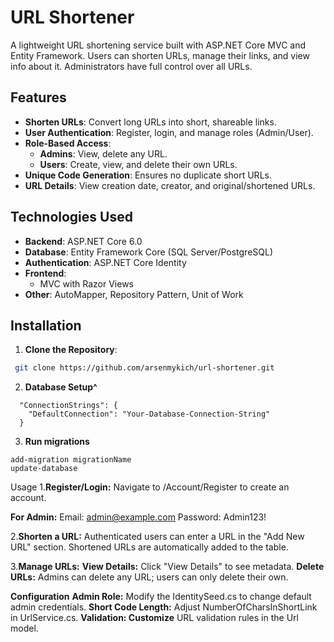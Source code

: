 # URL Shortener

A lightweight URL shortening service built with ASP.NET Core MVC and Entity Framework. Users can shorten URLs, manage their links, and view info about it. Administrators have full control over all URLs.

## Features

- **Shorten URLs**: Convert long URLs into short, shareable links.
- **User Authentication**: Register, login, and manage roles (Admin/User).
- **Role-Based Access**:
  - **Admins**: View, delete any URL.
  - **Users**: Create, view, and delete their own URLs.
- **Unique Code Generation**: Ensures no duplicate short URLs.
- **URL Details**: View creation date, creator, and original/shortened URLs.

## Technologies Used

- **Backend**: ASP.NET Core 6.0
- **Database**: Entity Framework Core (SQL Server/PostgreSQL)
- **Authentication**: ASP.NET Core Identity
- **Frontend**: 
  - MVC with Razor Views
- **Other**: AutoMapper, Repository Pattern, Unit of Work

## Installation

1. **Clone the Repository**:
  ```bash
   git clone https://github.com/arsenmykich/url-shortener.git
   ```
2. **Database Setup^**
```
  "ConnectionStrings": {
    "DefaultConnection": "Your-Database-Connection-String"
  }
```
3. **Run migrations**
```
add-migration migrationName
update-database
```
Usage
1.**Register/Login:**
  Navigate to /Account/Register to create an account.

  **For Admin:**
    Email: admin@example.com
    Password: Admin123!
  

2.**Shorten a URL:**
  Authenticated users can enter a URL in the "Add New URL" section.
  Shortened URLs are automatically added to the table.

3.**Manage URLs:**
  **View Details:** Click "View Details" to see metadata.
  **Delete URLs:** Admins can delete any URL; users can only delete their own.

**Configuration**
  **Admin Role:** Modify the IdentitySeed.cs to change default admin credentials.
  **Short Code Length:** Adjust NumberOfCharsInShortLink in UrlService.cs.
  **Validation: Customize** URL validation rules in the Url model.
